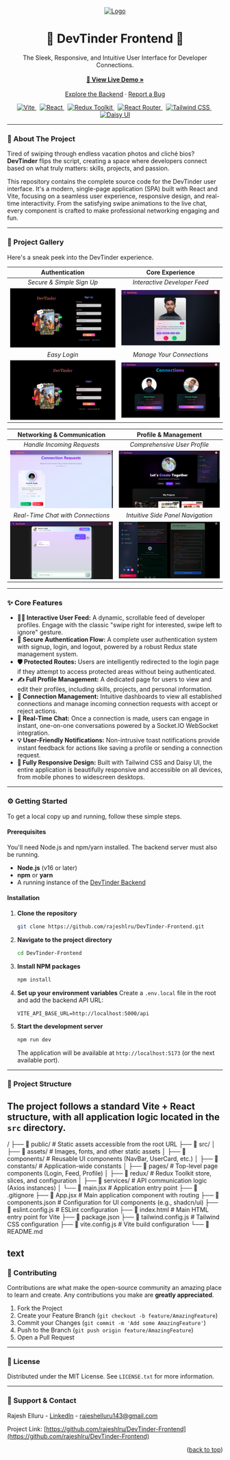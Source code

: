 <!-- README-TOP -->
<a name="readme-top"></a>

<!-- PROJECT LOGO AND TITLE -->
<br />
<div align="center">
  <a href="https://github.com/rajeshlru/DevTinder-Frontend">
    <img src="https://i.imgur.com/gO2y0e9.png" alt="Logo" width="120" height="120">
  </a>

  <h1 align="center">🎨 DevTinder Frontend 🎨</h1>

  <p align="center">
    The Sleek, Responsive, and Intuitive User Interface for Developer Connections.
    <br />
    <br />
    <a href="YOUR_LIVE_DEMO_URL_HERE"><strong>🚀 View Live Demo »</strong></a>
    <br />
    <br />
    <a href="https://github.com/rajeshlru/Devtinder-Backend">Explore the Backend</a>
    ·
    <a href="https://github.com/rajeshlru/DevTinder-Frontend/issues">Report a Bug</a>
  </p>
</div>

<!-- TECH STACK SHIELDS -->
<div align="center">
  <a href="https://vitejs.dev/" target="_blank" rel="noreferrer">
    <img src="https://img.shields.io/badge/vite-%23646CFF.svg?style=for-the-badge&logo=vite&logoColor=white" alt="Vite">
  </a>
  &nbsp;
  <a href="https://reactjs.org/" target="_blank" rel="noreferrer">
    <img src="https://img.shields.io/badge/react-%2320232a.svg?style=for-the-badge&logo=react&logoColor=%2361DAFB" alt="React">
  </a>
  &nbsp;
  <a href="https://redux-toolkit.js.org/" target="_blank" rel="noreferrer">
    <img src="https://img.shields.io/badge/redux-%23593d88.svg?style=for-the-badge&logo=redux&logoColor=white" alt="Redux Toolkit">
  </a>
  &nbsp;
  <a href="https://reactrouter.com/" target="_blank" rel="noreferrer">
    <img src="https://img.shields.io/badge/React_Router-CA4245?style=for-the-badge&logo=react-router&logoColor=white" alt="React Router">
  </a>
  &nbsp;
  <a href="https://tailwindcss.com/" target="_blank" rel="noreferrer">
    <img src="https://img.shields.io/badge/tailwindcss-%2338B2AC.svg?style=for-the-badge&logo=tailwind-css&logoColor=white" alt="Tailwind CSS">
  </a>
  &nbsp;
  <a href="https://daisyui.com/" target="_blank" rel="noreferrer">
    <img src="https://img.shields.io/badge/daisyui-5A0EF8?style=for-the-badge&logo=daisyui&logoColor=white" alt="Daisy UI">
  </a>
</div>

---

### 🧐 About The Project

Tired of swiping through endless vacation photos and cliché bios? **DevTinder** flips the script, creating a space where developers connect based on what truly matters: skills, projects, and passion.

This repository contains the complete source code for the DevTinder user interface. It's a modern, single-page application (SPA) built with React and Vite, focusing on a seamless user experience, responsive design, and real-time interactivity. From the satisfying swipe animations to the live chat, every component is crafted to make professional networking engaging and fun.

---

### 📸 Project Gallery

Here's a sneak peek into the DevTinder experience.

| **Authentication** | **Core Experience** |
| :---: | :---: |
| _Secure & Simple Sign Up_ | _Interactive Developer Feed_ |
| <img src="https://raw.githubusercontent.com/rajeshlru/DevTinder-Frontend/main/DevTinder-SignUp.jpg" alt="Sign Up Page" width="100%"> | <img src="https://raw.githubusercontent.com/rajeshlru/DevTinder-Frontend/main/DevTinder-Feed.jpg" alt="Feed Page" width="100%"> |
| _Easy Login_ | _Manage Your Connections_ |
| <img src="https://raw.githubusercontent.com/rajeshlru/DevTinder-Frontend/main/DevTinder-Login.jpg" alt="Login Page" width="100%"> | <img src="https://raw.githubusercontent.com/rajeshlru/DevTinder-Frontend/main/DevTinder-Connections.jpg" alt="Connections Page" width="100%"> |

| **Networking & Communication** | **Profile & Management** |
| :---: | :---: |
| _Handle Incoming Requests_ | _Comprehensive User Profile_ |
| <img src="https://raw.githubusercontent.com/rajeshlru/DevTinder-Frontend/main/DevTinder-Requests.jpg" alt="Requests Page" width="100%"> | <img src="https://raw.githubusercontent.com/rajeshlru/DevTinder-Frontend/main/DevTinder-About.jpg" alt="About/Profile Page" width="100%"> |
| _Real-Time Chat with Connections_ | _Intuitive Side Panel Navigation_ |
| <img src="https://raw.githubusercontent.com/rajeshlru/DevTinder-Frontend/main/DevTinder-Chat.jpg" alt="Chat Interface" width="100%"> | <img src="https://raw.githubusercontent.com/rajeshlru/DevTinder-Frontend/main/DevTinder-Contact&SidePanelShow.jpg" alt="Side Panel" width="100%"> |

---

### ✨ Core Features

*   **👨‍💻 Interactive User Feed:** A dynamic, scrollable feed of developer profiles. Engage with the classic "swipe right for interested, swipe left to ignore" gesture.
*   **🔐 Secure Authentication Flow:** A complete user authentication system with signup, login, and logout, powered by a robust Redux state management system.
*   **🛡️ Protected Routes:** Users are intelligently redirected to the login page if they attempt to access protected areas without being authenticated.
*   **✍️ Full Profile Management:** A dedicated page for users to view and edit their profiles, including skills, projects, and personal information.
*   **🤝 Connection Management:** Intuitive dashboards to view all established connections and manage incoming connection requests with accept or reject actions.
*   **💬 Real-Time Chat:** Once a connection is made, users can engage in instant, one-on-one conversations powered by a Socket.IO WebSocket integration.
*   **💡 User-Friendly Notifications:** Non-intrusive toast notifications provide instant feedback for actions like saving a profile or sending a connection request.
*   **📱 Fully Responsive Design:** Built with Tailwind CSS and Daisy UI, the entire application is beautifully responsive and accessible on all devices, from mobile phones to widescreen desktops.

---

### ⚙️ Getting Started

To get a local copy up and running, follow these simple steps.

#### Prerequisites

You'll need Node.js and npm/yarn installed. The backend server must also be running.
*   **Node.js** (v16 or later)
*   **npm** or **yarn**
*   A running instance of the [DevTinder Backend](https://github.com/rajeshlru/Devtinder-Backend)

#### Installation

1.  **Clone the repository**
    ```sh
    git clone https://github.com/rajeshlru/DevTinder-Frontend.git
    ```
2.  **Navigate to the project directory**
    ```sh
    cd DevTinder-Frontend
    ```
3.  **Install NPM packages**
    ```sh
    npm install
    ```
4.  **Set up your environment variables**
    Create a `.env.local` file in the root and add the backend API URL:
    ```env
    VITE_API_BASE_URL=http://localhost:5000/api
    ```
5.  **Start the development server**
    ```sh
    npm run dev
    ```
    The application will be available at `http://localhost:5173` (or the next available port).

---

### 🌳 Project Structure

The project follows a standard Vite + React structure, with all application logic located in the `src` directory.
---
/
├── 📁 public/ # Static assets accessible from the root URL
├── 📁 src/
│ ├── 📁 assets/ # Images, fonts, and other static assets
│ ├── 📁 components/ # Reusable UI components (NavBar, UserCard, etc.)
│ ├── 📁 constants/ # Application-wide constants
│ ├── 📁 pages/ # Top-level page components (Login, Feed, Profile)
│ ├── 📁 redux/ # Redux Toolkit store, slices, and configuration
│ ├── 📁 services/ # API communication logic (Axios instances)
│ └── 📜 main.jsx # Application entry point
├── 📜 .gitignore
├── 📜 App.jsx # Main application component with routing
├── 📜 components.json # Configuration for UI components (e.g., shadcn/ui)
├── 📜 eslint.config.js # ESLint configuration
├── 📜 index.html # Main HTML entry point for Vite
├── 📜 package.json
├── 📜 tailwind.config.js # Tailwind CSS configuration
├── 📜 vite.config.js # Vite build configuration
└── 📜 README.md

text
---

### 🤝 Contributing

Contributions are what make the open-source community an amazing place to learn and create. Any contributions you make are **greatly appreciated**.

1.  Fork the Project
2.  Create your Feature Branch (`git checkout -b feature/AmazingFeature`)
3.  Commit your Changes (`git commit -m 'Add some AmazingFeature'`)
4.  Push to the Branch (`git push origin feature/AmazingFeature`)
5.  Open a Pull Request

---

### 📜 License

Distributed under the MIT License. See `LICENSE.txt` for more information.

---

### 🙏 Support & Contact

Rajesh Elluru - [LinkedIn](https://www.linkedin.com/in/your-linkedin-profile/) - rajeshelluru143@gmail.com

Project Link: [https://github.com/rajeshlru/DevTinder-Frontend](https://github.com/rajeshlru/DevTinder-Frontend)

<p align="right">(<a href="#readme-top">back to top</a>)</p>

